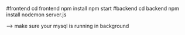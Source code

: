 #frontend
   cd frontend
   npm install
   npm start
#backend
  cd backend
  npm install
  nodemon server.js

  --> make sure your mysql is running in background 
